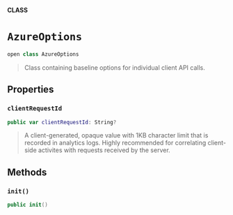 **CLASS**

# `AzureOptions`

```swift
open class AzureOptions
```

> Class containing baseline options for individual client API calls.

## Properties
### `clientRequestId`

```swift
public var clientRequestId: String?
```

> A client-generated, opaque value with 1KB character limit that is recorded in analytics logs.
> Highly recommended for correlating client-side activites with requests received by the server.

## Methods
### `init()`

```swift
public init()
```
